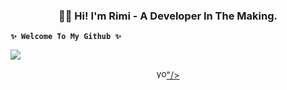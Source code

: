 <h3 align="center"> 👋🏾  Hi! I'm Rimi - A Developer In The Making. </h3>

**`✨ Welcome To My Github ✨`** 

<a><img src="https://img.shields.io/badge/-Portfolio"></a>

<p align="center">
  <a href="#">
    <img alt="youtube subscribers" title="Subscribe to my YouTube channel" src="<svg xmlns="http://www.w3.org/2000/svg" viewBox="0 0 16 16" width="16" height="16"><path d="M0 2.75C0 1.784.784 1 1.75 1h12.5c.966 0 1.75.784 1.75 1.75v10.5A1.75 1.75 0 0 1 14.25 15H1.75A1.75 1.75 0 0 1 0 13.25ZM14.5 6h-13v7.25c0 .138.112.25.25.25h12.5a.25.25 0 0 0 .25-.25Zm-6-3.5v2h6V2.75a.25.25 0 0 0-.25-.25ZM5 2.5v2h2v-2Zm-3.25 0a.25.25 0 0 0-.25.25V4.5h2v-2Z"></path></svg>"/></a>
</p>
